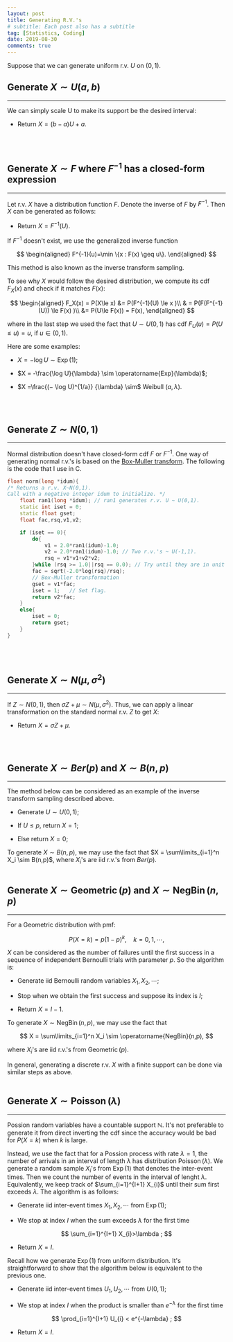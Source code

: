```yaml
---
layout: post
title: Generating R.V.'s
# subtitle: Each post also has a subtitle
tag: [Statistics, Coding]
date: 2019-08-30
comments: true
---
```


Suppose that we can generate uniform r.v. $U$ on $(0,1)$.

## Generate $X\sim U(a,b)$
---
We can simply scale U to make its support be the desired interval:
- Return $X = (b-a)U+a$.
<br/>
<br/>

## Generate $X\sim F$ where $F^{-1}$ has a closed-form expression
---
Let r.v. $X$ have a distribution function $F$. Denote the inverse of $F$
by $F^{-1}$. Then $X$ can be generated as follows:

- Return $X = F^{-1}(U)$.

If $F^{-1}$ doesn't exist,  we use the generalized inverse function

$$
\begin{aligned}
F^{-1}(u)=\min \{x : F(x) \geq u\}.
\end{aligned}
$$

This method is also known as the inverse transform sampling.

To see why $X$ would follow the desired distribution, we compute its cdf $F_X(x)$ and check if it matches $F(x)$:

$$
\begin{aligned}
F_X(x) = P(X\le x) &= P(F^{-1}(U) \le x )\\
& = P(F(F^{-1}(U)) \le F(x) )\\
&= P(U\le F(x)) = F(x),
\end{aligned}
$$

where in the last step we used the fact that $U\sim U(0,1)$ has cdf $F_U(u) = P(U\le u) = u,$ if $u\in (0,1)$.

Here are some examples:
- $X = -\log U \sim \operatorname{Exp}(1)$;

- $X = -\frac{\log U}{\lambda} \sim \operatorname{Exp}(\lambda)$;

- $X =\frac{(− \log U)^{1/a}} {\lambda} \sim$ Weibull $(a, \lambda)$.
<br/>
<br/>

## Generate $Z\sim N(0,1)$
---
Normal distribution doesn't have closed-form cdf $F$ or $F^{-1}$. One way of generating normal r.v.'s is based on the [Box-Muller transform](https://en.wikipedia.org/wiki/Box%E2%80%93Muller_transform). The following is the code that I use in C.

```CPP
float norm(long *idum){
/* Returns a r.v. X~N(0,1).
Call with a negative integer idum to initialize. */
    float ran1(long *idum); // ran1 generates r.v. U ~ U(0,1).
    static int iset = 0;
    static float gset;
    float fac,rsq,v1,v2;

    if (iset == 0){
        do{
            v1 = 2.0*ran1(idum)-1.0;
            v2 = 2.0*ran1(idum)-1.0; // Two r.v.'s ~ U(-1,1).
            rsq = v1*v1+v2*v2;
        }while (rsq >= 1.0||rsq == 0.0); // Try until they are in unit circle.
        fac = sqrt(-2.0*log(rsq)/rsq);
        // Box-Muller transformation
        gset = v1*fac;
        iset = 1;   // Set flag.
        return v2*fac;
    }
    else{
        iset = 0;
        return gset;
    }
}
```

<br/>
<br/>

## Generate $X\sim N(\mu,\sigma^2)$
---

If $Z\sim N(0,1)$, then $\sigma Z+\mu \sim N(\mu, \sigma^2)$. Thus, we can apply a linear transformation on the standard normal r.v. $Z$ to get $X$:
- Return $X = \sigma Z+\mu$.
<br/>
<br/>

## Generate $X\sim Ber(p)$ and $X\sim B(n,p)$
---

The method below can be considered as an example of the inverse transform sampling described above.
- Generate $U \sim U(0,1)$;

- If $U\le p$, return $X = 1$;

- Else return $X = 0$;

To generate $X\sim B(n,p)$, we may use the fact that $X = \sum\limits_{i=1}^n X_i \sim B(n,p)$, where $X_i$'s are iid r.v.'s from $Ber(p)$.
<br/>
<br/>

## Generate $X\sim \operatorname{Geometric}(p)$ and $X\sim \operatorname{NegBin}(n,p)$
---

For a Geometric distribution with pmf:

$$
P(X = k) = p(1-p)^{k},~~~~k = 0, 1,\cdots,
$$

$X$ can be considered as the number of failures until the first success in a sequence of independent Bernoulli trials with parameter $p$. So the algorithm is:

- Generate iid Bernoulli random variables $X_{1}, X_{2},\cdots$;

- Stop when we obtain the first success and suppose its index is $I$;

- Return $X = I-1$.

To generate $X\sim \operatorname{NegBin}(n,p)$, we may use the fact that

$$
X = \sum\limits_{i=1}^n X_i \sim \operatorname{NegBin}(n,p),
$$

where $X_i$'s are iid r.v.'s from $\operatorname{Geometric}(p)$.

In general, generating a discrete r.v. $X$ with a finite support can be done via similar steps as above.
<br/>
<br/>
## Generate $X\sim \operatorname{Poisson}(\lambda)$
---

Possion random variables have a countable support $\mathbb{N}$. It's not preferable to generate it from direct inverting the cdf since the accuracy would be bad for $P(X=k)$ when $k$ is large.

Instead, we use the fact that for a Possion process with rate $\lambda = 1$, the number of arrivals in an interval of length $\lambda$ has distribution $\operatorname{Poisson}(\lambda)$.
We generate a random sample $X_i$'s from $\operatorname{Exp}(1)$ that denotes the inter-event times. Then we count the number of events in the interval of lenght $\lambda$. Equivalently, we keep track of $\sum_{i=1}^{I+1} X_{i}$ until their sum first exceeds $\lambda$. The algorithm is as follows:

- Generate iid inter-event times $X_{1}, X_{2}, \cdots$ from $\operatorname{Exp}(1)$;

- We stop at index $I$ when the sum exceeds $\lambda$ for the first time

$$
\sum_{i=1}^{I+1} X_{i}>\lambda ;
$$

- Return $X=I$.

Recall how we generate $\operatorname{Exp}(1)$ from uniform distribution. It's straightforward to show that the algorithm below is equivalent to the previous one.

- Generate iid inter-event times $U_{1}, U_{2}, \cdots$ from $U(0,1)$;

- We stop at index $I$ when the product is smaller than $e^{-\lambda}$ for the first time

$$
\prod_{i=1}^{I+1} U_{i} < e^{-\lambda} ;
$$

- Return $X=I$.

